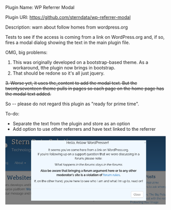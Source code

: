Plugin Name: WP Referrer Modal

Plugin URI:  https://github.com/sterndata/wp-referrer-modal

Description: warn about follow homes from wordpress.org

Tests to see if the access is coming from a link on WordPress.org and, if so, fires a modal dialog showing the text
in the main plugin file.

OMG, big problems:

1.  This was originally developed on a bootstrap-based theme. As a workaround, tthe plugin now brings in bootstrap.
2.  That should be redone so it's all just jquery.

~~3.  Worse yet, it uses the_content to add the modal text. But the twentyseventeen theme pulls in pages so each page on the home page has the modal text added.~~

So -- please do not regard this plugin as "ready for prime time".

To-do:
  * Separate the text from the plugin and store as an option
  * Add option to use other referrers and have text linked to the referrer
  
 
![Screenshot](screenshot.png?raw=true "Title")
